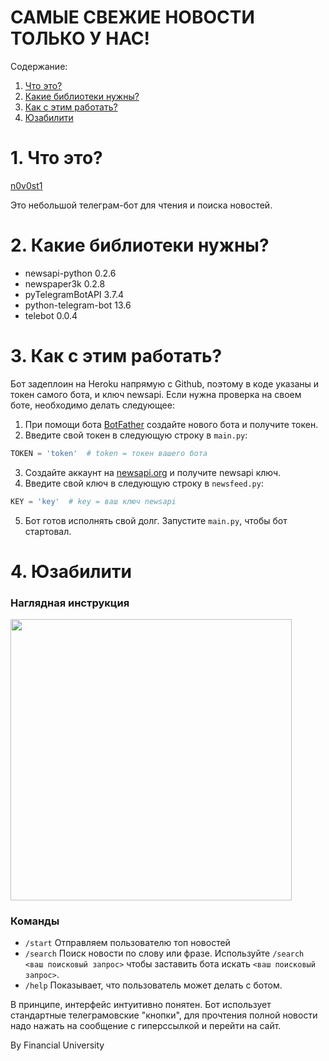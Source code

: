 # САМЫЕ СВЕЖИЕ НОВОСТИ ТОЛЬКО У НАС!

Содержание:

1. [Что это?](#Что-это?)
2. [Какие библиотеки нужны?](#Какие-библиотеки-нужны?)
3. [Как с этим работать?](#Как-с-этим-работать?)
4. [Юзабилити](#Юзабилити)

# 1. Что это?

[n0v0st1](https://t.me/n0v0st1_bot)

Это небольшой телеграм-бот для чтения и поиска новостей.

# 2. Какие библиотеки нужны?

* newsapi-python      0.2.6
* newspaper3k         0.2.8
* pyTelegramBotAPI    3.7.4
* python-telegram-bot 13.6
* telebot             0.0.4

# 3. Как с этим работать?

Бот задеплоин на Heroku напрямую с Github, поэтому в коде указаны и токен самого бота, и ключ newsapi.
Если нужна проверка на своем боте, необходимо делать следующее:

1. При помощи бота [BotFather](https://telegram.me/botfather) создайте нового бота и получите токен.
2. Введите свой токен в следующую строку в `main.py`:

```python
TOKEN = 'token'  # token = токен вашего бота
```
3. Создайте аккаунт на [newsapi.org](https://newsapi.org/) и получите newsapi ключ.
4. Введите свой ключ в следующую строку в `newsfeed.py`:

```python
KEY = 'key'  # key = ваш ключ newsapi
```

5. Бот готов исполнять свой долг. Запустите `main.py`, чтобы бот стартовал.

# 4. Юзабилити

### Наглядная инструкция

<img src="https://github.com/Jirnich/n0v0st1/blob/main/IMG_20210610_221102_285.gif" height="450" align="center">

### Команды
* `/start` Отправляем пользователю топ новостей
* `/search` Поиск новости по слову или фразе. Используйте `/search <ваш поисковый запрос>` чтобы заставить бота искать `<ваш поисковый запрос>`.
* `/help` Показывает, что пользователь может делать с ботом.

В принципе, интерфейс интуитивно понятен. Бот использует стандартные телеграмовские "кнопки", для прочтения полной новости надо нажать на сообщение с гиперссылкой и перейти на сайт.




By Financial University
